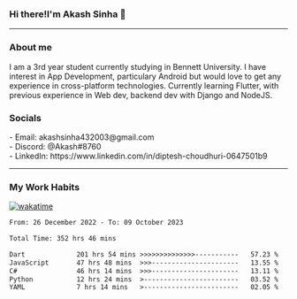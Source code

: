<h3>Hi there!I'm Akash Sinha 👋</h3>

--- 

<h3>About me</h3>
I am a 3rd year student currently studying in Bennett University. I have interest in App Development, particulary Android but would love to get any experience in cross-platform technologies. Currently learning Flutter, with previous experience in Web dev, backend dev with Django and NodeJS.

<h3>Socials</h3>
 - Email: akashsinha432003@gmail.com<br>
 - Discord: @Akash#8760<br>
 - LinkedIn: https://www.linkedin.com/in/diptesh-choudhuri-0647501b9<br>


---

<h3>My Work Habits</h3>

[![wakatime](https://wakatime.com/badge/user/938b2951-49cf-4810-9b9e-c17cde3d3343.svg)](https://wakatime.com/@938b2951-49cf-4810-9b9e-c17cde3d3343)

<!--START_SECTION:waka-->

```txt
From: 26 December 2022 - To: 09 October 2023

Total Time: 352 hrs 46 mins

Dart             201 hrs 54 mins >>>>>>>>>>>>>>-----------   57.23 %
JavaScript       47 hrs 48 mins  >>>----------------------   13.55 %
C#               46 hrs 14 mins  >>>----------------------   13.11 %
Python           12 hrs 24 mins  >------------------------   03.52 %
YAML             7 hrs 14 mins   >------------------------   02.05 %
```

<!--END_SECTION:waka-->


